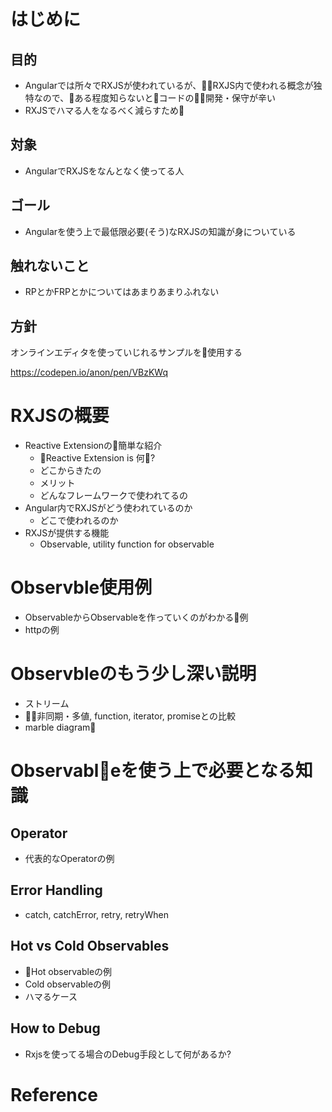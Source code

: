# はじめに

## 目的
- Angularでは所々でRXJSが使われているが、RXJS内で使われる概念が独特なので、ある程度知らないとコードの開発・保守が辛い
- RXJSでハマる人をなるべく減らすため

## 対象
- AngularでRXJSをなんとなく使ってる人

## ゴール
- Angularを使う上で最低限必要(そう)なRXJSの知識が身についている

## 触れないこと
- RPとかFRPとかについてはあまりあまりふれない

## 方針

オンラインエディタを使っていじれるサンプルを使用する

https://codepen.io/anon/pen/VBzKWq

# RXJSの概要

- Reactive Extensionの簡単な紹介
    - Reactive Extension is 何?
    - どこからきたの
    - メリット
    - どんなフレームワークで使われてるの
- Angular内でRXJSがどう使われているのか
    - どこで使われるのか
- RXJSが提供する機能
    - Observable, utility function for observable
  
# Observble使用例
- ObservableからObservableを作っていくのがわかる例
- httpの例

# Observbleのもう少し深い説明
- ストリーム
- 非同期・多値, function, iterator, promiseとの比較
- marble diagram

# Observableを使う上で必要となる知識

## Operator
- 代表的なOperatorの例

## Error Handling
- catch, catchError, retry, retryWhen
  
## Hot vs Cold Observables
- Hot observableの例
- Cold observableの例
- ハマるケース
  
## How to Debug
- Rxjsを使ってる場合のDebug手段として何があるか?

# Reference